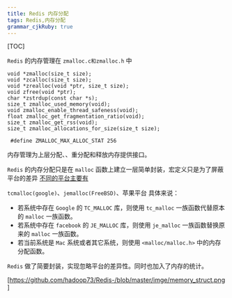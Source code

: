 ```yaml
---
title: Redis 内存分配 
tags: Redis,内存分配
grammar_cjkRuby: true
---
```


[TOC]

`Redis` 的内存管理在 `zmalloc.c和zmalloc.h` 中
```c?linenums
void *zmalloc(size_t size);
void *zcalloc(size_t size);
void *zrealloc(void *ptr, size_t size);
void zfree(void *ptr);
char *zstrdup(const char *s);
size_t zmalloc_used_memory(void);
void zmalloc_enable_thread_safeness(void);
float zmalloc_get_fragmentation_ratio(void);
size_t zmalloc_get_rss(void);
size_t zmalloc_allocations_for_size(size_t size);

 #define ZMALLOC_MAX_ALLOC_STAT 256
```
内存管理为上层分配、、重分配和释放内存提供接口。


`Redis` 的内存分配只是在 `malloc` 函数上建立一层简单封装，宏定义只是为了屏蔽平台的差异
[不同的平台主要有][1]

`tcmalloc(google)`、`jemalloc(FreeBSD)`、苹果平台
具体来说：
- 若系统中存在 `Google` 的 `TC_MALLOC` 库，则使用 `tc_malloc` 一族函数代替原本的 `malloc` 一族函数。
- 若系统中存在 `facebook` 的 `JE_MALLOC` 库，则使用 `je_malloc` 一族函数替换原来的 `malloc` 一族函数。
- 若当前系统是 `Mac` 系统或者其它系统，则使用 `<malloc/malloc.h>` 中的内存分配函数。

`Redis` 做了简要封装，实现忽略平台的差异性。同时也加入了内存的统计。

[https://github.com/hadoop73/Redis-/blob/master/imge/memory_struct.png]











  [1]: http://www.cnblogs.com/davidwang456/p/3504563.html
  